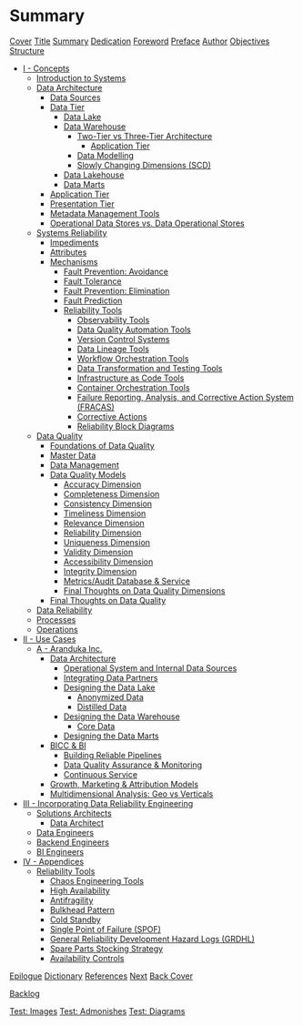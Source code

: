 # Summary
<!-- markdownlint-disable no-empty-links -->
[Cover](./COVER.md)
[Title](./TITLE.md)
[Summary](./SUMMARY.md)
[Dedication](./DEDICATION.md)
[Foreword](./FOREWORD.md)
[Preface](./PREFACE.md)
[Author](./AUTHOR.md)
[Objectives](./OBJECTIVES.md)
[Structure](./STRUCTURE.md)

- [I - Concepts](./CONCEPTS.md)
  - [Introduction to Systems](./concepts/systems_intro.md)
  - [Data Architecture](./concepts/data_architecture.md)
    - [Data Sources](./concepts/data_sources.md)
    - [Data Tier](./concepts/data_tier.md)
      - [Data Lake](./concepts/data_lake.md)
      - [Data Warehouse](./concepts/data_warehouse.md)
        - [Two-Tier vs Three-Tier Architecture](./concepts/data_warehouse_tier_architecture.md)
          - [Application Tier](./concepts/data_warehouse_application_tier.md)
        - [Data Modelling](./concepts/data_modelling.md)
        - [Slowly Changing Dimensions (SCD)](./concepts/data-architecture/slowly_changing_dimensions.md)
      - [Data Lakehouse](./concepts/data_lakehouse.md)
      - [Data Marts](./concepts/data_marts.md)
    - [Application Tier](./concepts/application_tier.md)
    - [Presentation Tier](./concepts/presentation_tier.md)
    - [Metadata Management Tools](./concepts/metadata_management_tools.md)
    - [Operational Data Stores vs. Data Operational Stores](./concepts/data-architecture/operational_data_stores.md)
  - [Systems Reliability](./concepts/systems_reliability.md)
    - [Impediments](./concepts/systems-reliability/impediments.md)
    - [Attributes](./concepts/systems-reliability/attributes.md)
    - [Mechanisms](./concepts/systems-reliability/mechanisms.md)
      - [Fault Prevention: Avoidance](./concepts/systems-reliability/fault_prevention_avoidance.md)
      - [Fault Tolerance](./concepts/systems-reliability/fault_tolerance.md)
      - [Fault Prevention: Elimination](./concepts/systems-reliability/fault_prevention_elimination.md)
      - [Fault Prediction](./concepts/systems-reliability/fault_prediction.md)
      - [Reliability Tools](./concepts/systems-reliability/reliability_tools.md)
        - [Observability Tools](./concepts/systems-reliability/observability_tools.md)
        - [Data Quality Automation Tools](./concepts/systems-reliability/data_quality_automation_tools.md)
        - [Version Control Systems](./concepts/systems-reliability/version_control_systems.md)
        - [Data Lineage Tools](./concepts/systems-reliability/data_lineage_tools.md)
        - [Workflow Orchestration Tools](./concepts/systems-reliability/workflow_orchestration_tools.md)
        - [Data Transformation and Testing Tools](./concepts/systems-reliability/data_transformation_tools.md)
        - [Infrastructure as Code Tools](./concepts/systems-reliability/infrastructure_as_code_tools.md)
        - [Container Orchestration Tools](./concepts/systems-reliability/container_orchestration_tools.md)
        - [Failure Reporting, Analysis, and Corrective Action System (FRACAS)](./concepts/systems-reliability/fracas.md)
        - [Corrective Actions](./concepts/systems-reliability/corrective_actions.md)
        - [Reliability Block Diagrams](./concepts/systems-reliability/reliability_block_diagrams.md)
  - [Data Quality](./concepts/data_quality.md)
    - [Foundations of Data Quality](./concepts/data-quality/foundations.md)
    - [Master Data](./concepts/data-quality/master_data.md)
    - [Data Management](./concepts/data-quality/management.md)
    - [Data Quality Models](./concepts/data-quality/models.md)
      - [Accuracy Dimension](./concepts/data-quality/accuracy_dimension.md)
      - [Completeness Dimension](./concepts/data-quality/completeness_dimension.md)
      - [Consistency Dimension](./concepts/data-quality/consistency_dimension.md)
      - [Timeliness Dimension](./concepts/data-quality/timeliness_dimension.md)
      - [Relevance Dimension](./concepts/data-quality/relevance_dimension.md)
      - [Reliability Dimension](./concepts/data-quality/reliability_dimension.md)
      - [Uniqueness Dimension](./concepts/data-quality/uniqueness_dimension.md)
      - [Validity Dimension](./concepts/data-quality/validity_dimension.md)
      - [Accessibility Dimension](./concepts/data-quality/accessibility_dimension.md)
      - [Integrity Dimension](./concepts/data-quality/integrity_dimension.md)
      - [Metrics/Audit Database & Service](./concepts/data-quality/metrics_database.md)
      - [Final Thoughts on Data Quality Dimensions](./concepts/data-quality/dimensions_final_thoughts.md)
    - [Final Thoughts on Data Quality](./concepts/data-quality/final_thoughts.md)
  - [Data Reliability](./concepts/data_relibility.md)
  - [Processes](./concepts/processes.md)
  - [Operations](./concepts/operations.md)
- [II - Use Cases]()
  - [A - Aranduka Inc.]()
    - [Data Architecture]()
      - [Operational System and Internal Data Sources]()
      - [Integrating Data Partners]()
      - [Designing the Data Lake]()
        - [Anonymized Data]()
        - [Distilled Data]()
      - [Designing the Data Warehouse]()
        - [Core Data]()
      - [Designing the Data Marts]()
    - [BICC & BI]()
      - [Building Reliable Pipelines]()
      - [Data Quality Assurance & Monitoring]()
      - [Continuous Service]()
    - [Growth, Marketing & Attribution Models]()
    - [Multidimensional Analysis: Geo vs Verticals]()
- [III - Incorporating Data Reliability Engineering]()
  - [Solutions Architects]()
    - [Data Architect]()
  - [Data Engineers]()
  - [Backend Engineers]()
  - [BI Engineers]()
- [IV - Appendices]()
  - [Reliability Tools]()
    - [Chaos Engineering Tools](./concepts/systems-reliability/chaos_engineering_tools.md)
    - [High Availability](./concepts/systems-reliability/high_availability.md)
    - [Antifragility](./concepts/systems-reliability/antifragility.md)
    - [Bulkhead Pattern](./concepts/systems-reliability/bulkhead_pattern.md)
    - [Cold Standby](./concepts/systems-reliability/cold_standby.md)
    - [Single Point of Failure (SPOF)](./concepts/systems-reliability/single_point_of_failure.md)
    - [General Reliability Development Hazard Logs (GRDHL)](./concepts/systems-reliability/grdhl.md)
    - [Spare Parts Stocking Strategy](./concepts/systems-reliability/spare_parts_stocking_strategy.md)
    - [Availability Controls](./concepts/systems-reliability/availability_controls.md)

[Epilogue](./EPILOGUE.md)
[Dictionary](./DICTIONARY.md)
[References](./REFERENCES.md)
[Next](./NEXT.md)
[Back Cover](./BACK_COVER.md)

[Backlog](./backlog.md)

[Test: Images](./test/images.md)
[Test: Admonishes](./test/admonish.md)
[Test: Diagrams](./test/diagrams.md)
<!-- markdownlint-enable no-empty-links -->
